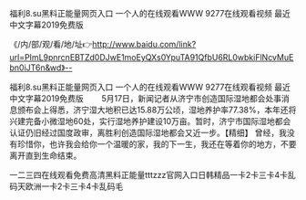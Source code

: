 福利8.su黑料正能量网页入口
一个人的在线观看WWW
9277在线观看视频
最近中文字幕2019免费版


《/内/部/观/看/地/址👉http://www.baidu.com/link?url=PImL9pnrcnEBTZd0DJwE1moEyQXs0YpuTA91QfbU6RL0wbkiFlNcvMuEbn0iJT6n&wd》--

福利8.su黑料正能量网页入口
一个人的在线观看WWW
9277在线观看视频
最近中文字幕2019免费版
　　5月17日，新闻记者从济宁市创造国际湿地都会处事消息颁布会上得悉，济宁湿大地积已达15.88万公顷，湿地养护率77.38%，本年还将兴建完备小微湿地60处，实行湿地养护建设10万亩。暂时，济宁市国际湿地都会认证仍旧经过国度政审，离胜利创造国际湿地都会又近一步。【精细】
曾经，我没有珍惜你，也许我会给你一个温暖的家，我的下一生，我还在等着你的地方，不要离开直到生命结束。





一二三四在线观看免费高清黑料正能量tttzzz官网入口日韩精品一卡2卡三卡4卡乱码天欧洲一卡2卡三卡4卡乱码毛
